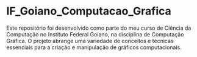 # IF_Goiano_Computacao_Grafica
Este repositório foi desenvolvido como parte do meu curso de Ciência da Computação no Instituto Federal Goiano, na disciplina de Computação Gráfica. O projeto abrange uma variedade de conceitos e técnicas essenciais para a criação e manipulação de gráficos computacionais.
